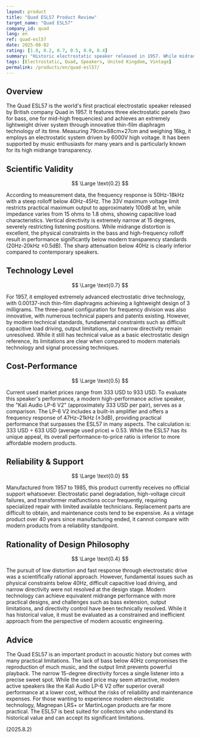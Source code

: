 ```yaml
---
layout: product
title: "Quad ESL57 Product Review"
target_name: "Quad ESL57"
company_id: quad
lang: en
ref: quad-esl57
date: 2025-08-02
rating: [1.8, 0.2, 0.7, 0.5, 0.0, 0.4]
summary: "Historic electrostatic speaker released in 1957. While midrange transparency is excellent, it has numerous significant limitations by modern standards including steep rolloff below 40Hz, output constraints due to 33V voltage limit, and narrow directivity."
tags: [Electrostatic, Quad, Speakers, United Kingdom, Vintage]
permalink: /products/en/quad-esl57/
---
```

## Overview

The Quad ESL57 is the world's first practical electrostatic speaker released by British company Quad in 1957. It features three electrostatic panels (two for bass, one for mid-high frequencies) and achieves an extremely lightweight driver system through innovative thin-film diaphragm technology of its time. Measuring 79cm×88cm×27cm and weighing 16kg, it employs an electrostatic system driven by 6000V high voltage. It has been supported by music enthusiasts for many years and is particularly known for its high midrange transparency.

## Scientific Validity

$$ \Large \text{0.2} $$

According to measurement data, the frequency response is 50Hz-18kHz with a steep rolloff below 40Hz-45Hz. The 33V maximum voltage limit restricts practical maximum output to approximately 100dB at 1m, while impedance varies from 15 ohms to 1.8 ohms, showing capacitive load characteristics. Vertical directivity is extremely narrow at 15 degrees, severely restricting listening positions. While midrange distortion is excellent, the physical constraints in the bass and high-frequency rolloff result in performance significantly below modern transparency standards (20Hz-20kHz ±0.5dB). The sharp attenuation below 40Hz is clearly inferior compared to contemporary speakers.

## Technology Level

$$ \Large \text{0.7} $$

For 1957, it employed extremely advanced electrostatic drive technology, with 0.00137-inch thin-film diaphragms achieving a lightweight design of 3 milligrams. The three-panel configuration for frequency division was also innovative, with numerous technical papers and patents existing. However, by modern technical standards, fundamental constraints such as difficult capacitive load driving, output limitations, and narrow directivity remain unresolved. While it still has technical value as a basic electrostatic design reference, its limitations are clear when compared to modern materials technology and signal processing techniques.

## Cost-Performance

$$ \Large \text{0.5} $$

Current used market prices range from 333 USD to 933 USD. To evaluate this speaker's performance, a modern high-performance active speaker, the "Kali Audio LP-6 V2" (approximately 333 USD per pair), serves as a comparison. The LP-6 V2 includes a built-in amplifier and offers a frequency response of 47Hz–21kHz (±3dB), providing practical performance that surpasses the ESL57 in many aspects. The calculation is: 333 USD ÷ 633 USD (average used price) ≈ 0.53. While the ESL57 has its unique appeal, its overall performance-to-price ratio is inferior to more affordable modern products.

## Reliability & Support

$$ \Large \text{0.0} $$

Manufactured from 1957 to 1985, this product currently receives no official support whatsoever. Electrostatic panel degradation, high-voltage circuit failures, and transformer malfunctions occur frequently, requiring specialized repair with limited available technicians. Replacement parts are difficult to obtain, and maintenance costs tend to be expensive. As a vintage product over 40 years since manufacturing ended, it cannot compare with modern products from a reliability standpoint.

## Rationality of Design Philosophy

$$ \Large \text{0.4} $$

The pursuit of low distortion and fast response through electrostatic drive was a scientifically rational approach. However, fundamental issues such as physical constraints below 40Hz, difficult capacitive load driving, and narrow directivity were not resolved at the design stage. Modern technology can achieve equivalent midrange performance with more practical designs, and challenges such as bass extension, output limitations, and directivity control have been technically resolved. While it has historical value, it must be evaluated as a constrained and inefficient approach from the perspective of modern acoustic engineering.

## Advice

The Quad ESL57 is an important product in acoustic history but comes with many practical limitations. The lack of bass below 40Hz compromises the reproduction of much music, and the output limit prevents powerful playback. The narrow 15-degree directivity forces a single listener into a precise sweet spot. While the used price may seem attractive, modern active speakers like the Kali Audio LP-6 V2 offer superior overall performance at a lower cost, without the risks of reliability and maintenance expenses. For those wanting to experience modern electrostatic technology, Magnepan LRS+ or MartinLogan products are far more practical. The ESL57 is best suited for collectors who understand its historical value and can accept its significant limitations.

(2025.8.2)

